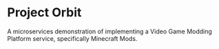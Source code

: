 # Project Orbit

A microservices demonstration of implementing a Video Game Modding Platform service, specifically Minecraft Mods.
